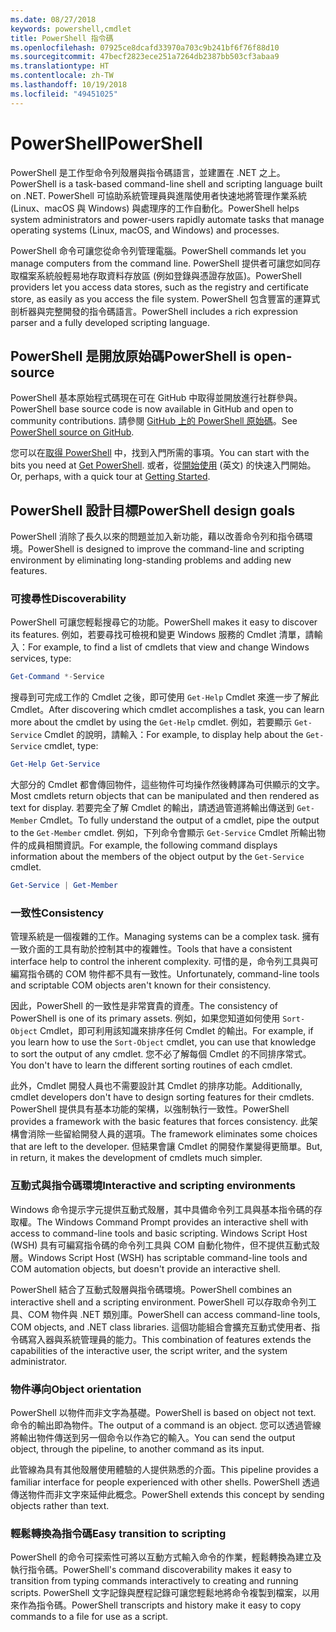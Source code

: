 ```yaml
---
ms.date: 08/27/2018
keywords: powershell,cmdlet
title: PowerShell 指令碼
ms.openlocfilehash: 07925ce8dcafd33970a703c9b241bf6f76f88d10
ms.sourcegitcommit: 47becf2823ece251a7264db2387bb503cf3abaa9
ms.translationtype: HT
ms.contentlocale: zh-TW
ms.lasthandoff: 10/19/2018
ms.locfileid: "49451025"
---
```

# <a name="powershell"></a><span data-ttu-id="7d97b-103">PowerShell</span><span class="sxs-lookup"><span data-stu-id="7d97b-103">PowerShell</span></span>

<span data-ttu-id="7d97b-104">PowerShell 是工作型命令列殼層與指令碼語言，並建置在 .NET 之上。</span><span class="sxs-lookup"><span data-stu-id="7d97b-104">PowerShell is a task-based command-line shell and scripting language built on .NET.</span></span>
<span data-ttu-id="7d97b-105">PowerShell 可協助系統管理員與進階使用者快速地將管理作業系統 (Linux、macOS 與 Windows) 與處理序的工作自動化。</span><span class="sxs-lookup"><span data-stu-id="7d97b-105">PowerShell helps system administrators and power-users rapidly automate tasks that manage operating systems (Linux, macOS, and Windows) and processes.</span></span>

<span data-ttu-id="7d97b-106">PowerShell 命令可讓您從命令列管理電腦。</span><span class="sxs-lookup"><span data-stu-id="7d97b-106">PowerShell commands let you manage computers from the command line.</span></span> <span data-ttu-id="7d97b-107">PowerShell 提供者可讓您如同存取檔案系統般輕易地存取資料存放區 (例如登錄與憑證存放區)。</span><span class="sxs-lookup"><span data-stu-id="7d97b-107">PowerShell providers let you access data stores, such as the registry and certificate store, as easily as you access the file system.</span></span> <span data-ttu-id="7d97b-108">PowerShell 包含豐富的運算式剖析器與完整開發的指令碼語言。</span><span class="sxs-lookup"><span data-stu-id="7d97b-108">PowerShell includes a rich expression parser and a fully developed scripting language.</span></span>

## <a name="powershell-is-open-source"></a><span data-ttu-id="7d97b-109">PowerShell 是開放原始碼</span><span class="sxs-lookup"><span data-stu-id="7d97b-109">PowerShell is open-source</span></span>

<span data-ttu-id="7d97b-110">PowerShell 基本原始程式碼現在可在 GitHub 中取得並開放進行社群參與。</span><span class="sxs-lookup"><span data-stu-id="7d97b-110">PowerShell base source code is now available in GitHub and open to community contributions.</span></span>
<span data-ttu-id="7d97b-111">請參閱 [GitHub 上的 PowerShell 原始碼](https://github.com/powershell/powershell)。</span><span class="sxs-lookup"><span data-stu-id="7d97b-111">See [PowerShell source on GitHub](https://github.com/powershell/powershell).</span></span>

<span data-ttu-id="7d97b-112">您可以在[取得 PowerShell](https://github.com/PowerShell/PowerShell#get-powershell) 中，找到入門所需的事項。</span><span class="sxs-lookup"><span data-stu-id="7d97b-112">You can start with the bits you need at [Get PowerShell](https://github.com/PowerShell/PowerShell#get-powershell).</span></span>
<span data-ttu-id="7d97b-113">或者，從[開始使用](https://github.com/PowerShell/PowerShell/blob/master/docs/learning-powershell) \(英文\) 的快速入門開始。</span><span class="sxs-lookup"><span data-stu-id="7d97b-113">Or, perhaps, with a quick tour at [Getting Started](https://github.com/PowerShell/PowerShell/blob/master/docs/learning-powershell).</span></span>

## <a name="powershell-design-goals"></a><span data-ttu-id="7d97b-114">PowerShell 設計目標</span><span class="sxs-lookup"><span data-stu-id="7d97b-114">PowerShell design goals</span></span>

<span data-ttu-id="7d97b-115">PowerShell 消除了長久以來的問題並加入新功能，藉以改善命令列和指令碼環境。</span><span class="sxs-lookup"><span data-stu-id="7d97b-115">PowerShell is designed to improve the command-line and scripting environment by eliminating long-standing problems and adding new features.</span></span>

### <a name="discoverability"></a><span data-ttu-id="7d97b-116">可搜尋性</span><span class="sxs-lookup"><span data-stu-id="7d97b-116">Discoverability</span></span>

<span data-ttu-id="7d97b-117">PowerShell 可讓您輕鬆搜尋它的功能。</span><span class="sxs-lookup"><span data-stu-id="7d97b-117">PowerShell makes it easy to discover its features.</span></span> <span data-ttu-id="7d97b-118">例如，若要尋找可檢視和變更 Windows 服務的 Cmdlet 清單，請輸入：</span><span class="sxs-lookup"><span data-stu-id="7d97b-118">For example, to find a list of cmdlets that view and change Windows services, type:</span></span>

```powershell
Get-Command *-Service
```

<span data-ttu-id="7d97b-119">搜尋到可完成工作的 Cmdlet 之後，即可使用 `Get-Help` Cmdlet 來進一步了解此 Cmdlet。</span><span class="sxs-lookup"><span data-stu-id="7d97b-119">After discovering which cmdlet accomplishes a task, you can learn more about the cmdlet by using the `Get-Help` cmdlet.</span></span> <span data-ttu-id="7d97b-120">例如，若要顯示 `Get-Service` Cmdlet 的說明，請輸入：</span><span class="sxs-lookup"><span data-stu-id="7d97b-120">For example, to display help about the `Get-Service` cmdlet, type:</span></span>

```powershell
Get-Help Get-Service
```

<span data-ttu-id="7d97b-121">大部分的 Cmdlet 都會傳回物件，這些物件可均操作然後轉譯為可供顯示的文字。</span><span class="sxs-lookup"><span data-stu-id="7d97b-121">Most cmdlets return objects that can be manipulated and then rendered as text for display.</span></span> <span data-ttu-id="7d97b-122">若要完全了解 Cmdlet 的輸出，請透過管道將輸出傳送到 `Get-Member` Cmdlet。</span><span class="sxs-lookup"><span data-stu-id="7d97b-122">To fully understand the output of a cmdlet, pipe the output to the `Get-Member` cmdlet.</span></span> <span data-ttu-id="7d97b-123">例如，下列命令會顯示 `Get-Service` Cmdlet 所輸出物件的成員相關資訊。</span><span class="sxs-lookup"><span data-stu-id="7d97b-123">For example, the following command displays information about the members of the object output by the `Get-Service` cmdlet.</span></span>

```powershell
Get-Service | Get-Member
```

### <a name="consistency"></a><span data-ttu-id="7d97b-124">一致性</span><span class="sxs-lookup"><span data-stu-id="7d97b-124">Consistency</span></span>

<span data-ttu-id="7d97b-125">管理系統是一個複雜的工作。</span><span class="sxs-lookup"><span data-stu-id="7d97b-125">Managing systems can be a complex task.</span></span> <span data-ttu-id="7d97b-126">擁有一致介面的工具有助於控制其中的複雜性。</span><span class="sxs-lookup"><span data-stu-id="7d97b-126">Tools that have a consistent interface help to control the inherent complexity.</span></span> <span data-ttu-id="7d97b-127">可惜的是，命令列工具與可編寫指令碼的 COM 物件都不具有一致性。</span><span class="sxs-lookup"><span data-stu-id="7d97b-127">Unfortunately, command-line tools and scriptable COM objects aren't known for their consistency.</span></span>

<span data-ttu-id="7d97b-128">因此，PowerShell 的一致性是非常寶貴的資產。</span><span class="sxs-lookup"><span data-stu-id="7d97b-128">The consistency of PowerShell is one of its primary assets.</span></span> <span data-ttu-id="7d97b-129">例如，如果您知道如何使用 `Sort-Object` Cmdlet，即可利用該知識來排序任何 Cmdlet 的輸出。</span><span class="sxs-lookup"><span data-stu-id="7d97b-129">For example, if you learn how to use the `Sort-Object` cmdlet, you can use that knowledge to sort the output of any cmdlet.</span></span> <span data-ttu-id="7d97b-130">您不必了解每個 Cmdlet 的不同排序常式。</span><span class="sxs-lookup"><span data-stu-id="7d97b-130">You don't have to learn the different sorting routines of each cmdlet.</span></span>

<span data-ttu-id="7d97b-131">此外，Cmdlet 開發人員也不需要設計其 Cmdlet 的排序功能。</span><span class="sxs-lookup"><span data-stu-id="7d97b-131">Additionally, cmdlet developers don't have to design sorting features for their cmdlets.</span></span> <span data-ttu-id="7d97b-132">PowerShell 提供具有基本功能的架構，以強制執行一致性。</span><span class="sxs-lookup"><span data-stu-id="7d97b-132">PowerShell provides a framework with the basic features that forces consistency.</span></span> <span data-ttu-id="7d97b-133">此架構會消除一些留給開發人員的選項。</span><span class="sxs-lookup"><span data-stu-id="7d97b-133">The framework eliminates some choices that are left to the developer.</span></span> <span data-ttu-id="7d97b-134">但結果會讓 Cmdlet 的開發作業變得更簡單。</span><span class="sxs-lookup"><span data-stu-id="7d97b-134">But, in return, it makes the development of cmdlets much simpler.</span></span>

### <a name="interactive-and-scripting-environments"></a><span data-ttu-id="7d97b-135">互動式與指令碼環境</span><span class="sxs-lookup"><span data-stu-id="7d97b-135">Interactive and scripting environments</span></span>

<span data-ttu-id="7d97b-136">Windows 命令提示字元提供互動式殼層，其中具備命令列工具與基本指令碼的存取權。</span><span class="sxs-lookup"><span data-stu-id="7d97b-136">The Windows Command Prompt provides an interactive shell with access to command-line tools and basic scripting.</span></span> <span data-ttu-id="7d97b-137">Windows Script Host (WSH) 具有可編寫指令碼的命令列工具與 COM 自動化物件，但不提供互動式殼層。</span><span class="sxs-lookup"><span data-stu-id="7d97b-137">Windows Script Host (WSH) has scriptable command-line tools and COM automation objects, but doesn't provide an interactive shell.</span></span>

<span data-ttu-id="7d97b-138">PowerShell 結合了互動式殼層與指令碼環境。</span><span class="sxs-lookup"><span data-stu-id="7d97b-138">PowerShell combines an interactive shell and a scripting environment.</span></span> <span data-ttu-id="7d97b-139">PowerShell 可以存取命令列工具、COM 物件與 .NET 類別庫。</span><span class="sxs-lookup"><span data-stu-id="7d97b-139">PowerShell can access command-line tools, COM objects, and .NET class libraries.</span></span> <span data-ttu-id="7d97b-140">這個功能組合會擴充互動式使用者、指令碼寫入器與系統管理員的能力。</span><span class="sxs-lookup"><span data-stu-id="7d97b-140">This combination of features extends the capabilities of the interactive user, the script writer, and the system administrator.</span></span>

### <a name="object-orientation"></a><span data-ttu-id="7d97b-141">物件導向</span><span class="sxs-lookup"><span data-stu-id="7d97b-141">Object orientation</span></span>

<span data-ttu-id="7d97b-142">PowerShell 以物件而非文字為基礎。</span><span class="sxs-lookup"><span data-stu-id="7d97b-142">PowerShell is based on object not text.</span></span> <span data-ttu-id="7d97b-143">命令的輸出即為物件。</span><span class="sxs-lookup"><span data-stu-id="7d97b-143">The output of a command is an object.</span></span> <span data-ttu-id="7d97b-144">您可以透過管線將輸出物件傳送到另一個命令以作為它的輸入。</span><span class="sxs-lookup"><span data-stu-id="7d97b-144">You can send the output object, through the pipeline, to another command as its input.</span></span>

<span data-ttu-id="7d97b-145">此管線為具有其他殼層使用體驗的人提供熟悉的介面。</span><span class="sxs-lookup"><span data-stu-id="7d97b-145">This pipeline provides a familiar interface for people experienced with other shells.</span></span> <span data-ttu-id="7d97b-146">PowerShell 透過傳送物件而非文字來延伸此概念。</span><span class="sxs-lookup"><span data-stu-id="7d97b-146">PowerShell extends this concept by sending objects rather than text.</span></span>

### <a name="easy-transition-to-scripting"></a><span data-ttu-id="7d97b-147">輕鬆轉換為指令碼</span><span class="sxs-lookup"><span data-stu-id="7d97b-147">Easy transition to scripting</span></span>

<span data-ttu-id="7d97b-148">PowerShell 的命令可探索性可將以互動方式輸入命令的作業，輕鬆轉換為建立及執行指令碼。</span><span class="sxs-lookup"><span data-stu-id="7d97b-148">PowerShell's command discoverability makes it easy to transition from typing commands interactively to creating and running scripts.</span></span> <span data-ttu-id="7d97b-149">PowerShell 文字記錄與歷程記錄可讓您輕鬆地將命令複製到檔案，以用來作為指令碼。</span><span class="sxs-lookup"><span data-stu-id="7d97b-149">PowerShell transcripts and history make it easy to copy commands to a file for use as a script.</span></span>
